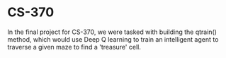# CS-370

In the final project for CS-370, we were tasked with building the qtrain() method, which would use Deep Q learning to train an intelligent agent to traverse a given maze to find a 'treasure' cell. 
